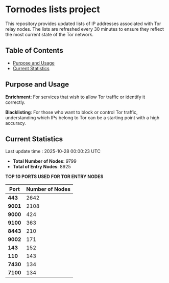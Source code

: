 # Tornodes lists project

This repository provides updated lists of IP addresses associated with Tor relay nodes. The lists are refreshed every 30 minutes to ensure they reflect the most current state of the Tor network.

## Table of Contents

- [Purpose and Usage](#purpose-and-usage)
- [Current Statistics](#current-statistics)


## Purpose and Usage

**Enrichment**: For services that wish to allow Tor traffic or identify it correctly.

**Blacklisting**: For those who want to block or control Tor traffic, understanding which IPs belong to Tor can be a starting point with a high accuracy.

## Current Statistics

Last update time : 2025-10-28 00:00:23 UTC

- **Total Number of Nodes**: 9799
- **Total of Entry Nodes**: 8925

**TOP 10 PORTS USED FOR TOR ENTRY NODES**

| **Port** | **Number of Nodes** |
|------|-----------------|
| **443**   | 2642  |
| **9001**   | 2108  |
| **9000**   | 424  |
| **9100**   | 363  |
| **8443**   | 210  |
| **9002**   | 171  |
| **143**   | 152  |
| **110**   | 143  |
| **7430**   | 134  |
| **7100**   | 134  |

